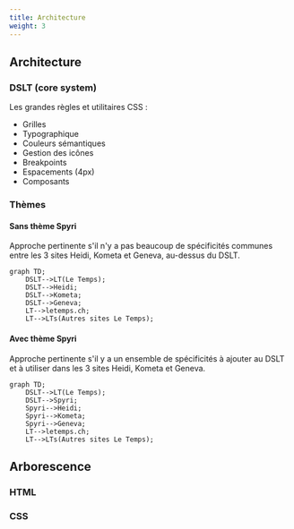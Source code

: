 ```yaml
---
title: Architecture
weight: 3
---
```


## Architecture

### DSLT (core system)

Les grandes règles et utilitaires CSS : 
- Grilles
- Typographique
- Couleurs sémantiques
- Gestion des icônes
- Breakpoints
- Espacements (4px)
- Composants

### Thèmes

#### Sans thème Spyri
Approche pertinente s'il n'y a pas beaucoup de spécificités communes entre les 3 sites Heidi, Kometa et Geneva, au-dessus du DSLT.

```mermaid
graph TD;
    DSLT-->LT(Le Temps);
    DSLT-->Heidi;
    DSLT-->Kometa;
    DSLT-->Geneva;
    LT-->letemps.ch;
    LT-->LTs(Autres sites Le Temps);
```

#### Avec thème Spyri
Approche pertinente s'il y a un ensemble de spécificités à ajouter au DSLT et à utiliser dans les 3 sites Heidi, Kometa et Geneva.

```mermaid
graph TD;
    DSLT-->LT(Le Temps);
    DSLT-->Spyri;
    Spyri-->Heidi;
    Spyri-->Kometa;
    Spyri-->Geneva;
    LT-->letemps.ch;
    LT-->LTs(Autres sites Le Temps);
```

## Arborescence 

### HTML


### CSS


